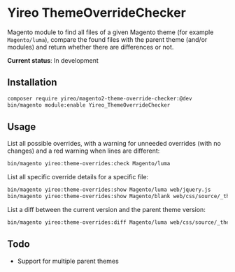 # Yireo ThemeOverrideChecker

Magento module to find all files of a given Magento theme (for example `Magento/luma`), compare the found files with the parent theme (and/or modules) and return whether there are differences or not.

**Current status**: In development

## Installation
```bash
composer require yireo/magento2-theme-override-checker:@dev
bin/magento module:enable Yireo_ThemeOverrideChecker
```


## Usage
List all possible overrides, with a warning for unneeded overrides (with no changes) and a red warning when lines are different:
```bash
bin/magento yireo:theme-overrides:check Magento/luma

```

List all specific override details for a specific file:
```bash
bin/magento yireo:theme-overrides:show Magento/luma web/jquery.js
bin/magento yireo:theme-overrides:show Magento/blank web/css/source/_theme.less
```

List a diff between the current version and the parent theme version:
```bash
bin/magento yireo:theme-overrides:diff Magento/luma web/css/source/_theme.less
```

## Todo
- Support for multiple parent themes
